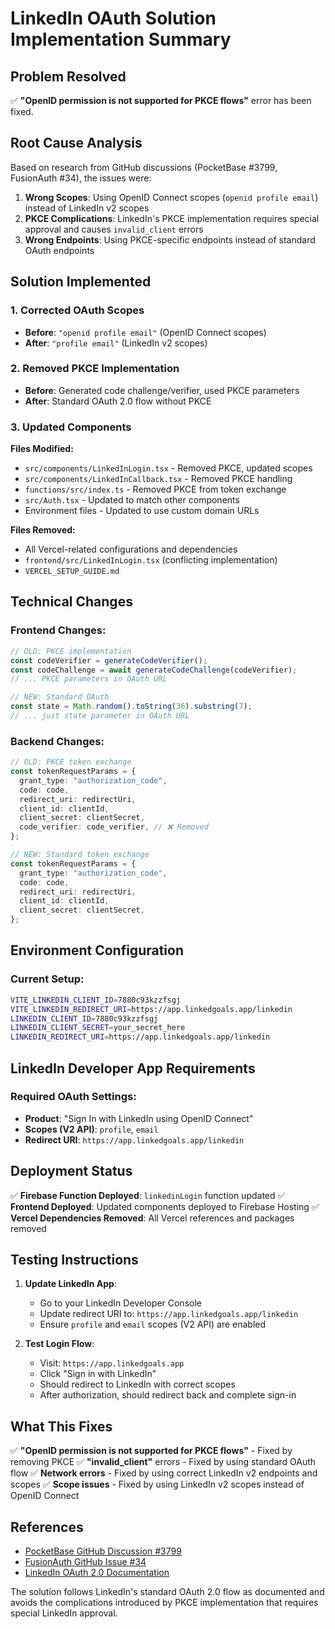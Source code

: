 # LinkedIn OAuth Solution Implementation Summary

## Problem Resolved

✅ **"OpenID permission is not supported for PKCE flows"** error has been fixed.

## Root Cause Analysis

Based on research from GitHub discussions (PocketBase #3799, FusionAuth #34), the issues were:

1. **Wrong Scopes**: Using OpenID Connect scopes (`openid profile email`) instead of LinkedIn v2 scopes
2. **PKCE Complications**: LinkedIn's PKCE implementation requires special approval and causes `invalid_client` errors
3. **Wrong Endpoints**: Using PKCE-specific endpoints instead of standard OAuth endpoints

## Solution Implemented

### 1. Corrected OAuth Scopes

- **Before**: `"openid profile email"` (OpenID Connect scopes)
- **After**: `"profile email"` (LinkedIn v2 scopes)

### 2. Removed PKCE Implementation

- **Before**: Generated code challenge/verifier, used PKCE parameters
- **After**: Standard OAuth 2.0 flow without PKCE

### 3. Updated Components

**Files Modified:**

- `src/components/LinkedInLogin.tsx` - Removed PKCE, updated scopes
- `src/components/LinkedInCallback.tsx` - Removed PKCE handling
- `functions/src/index.ts` - Removed PKCE from token exchange
- `src/Auth.tsx` - Updated to match other components
- Environment files - Updated to use custom domain URLs

**Files Removed:**

- All Vercel-related configurations and dependencies
- `frontend/src/LinkedInLogin.tsx` (conflicting implementation)
- `VERCEL_SETUP_GUIDE.md`

## Technical Changes

### Frontend Changes:

```typescript
// OLD: PKCE implementation
const codeVerifier = generateCodeVerifier();
const codeChallenge = await generateCodeChallenge(codeVerifier);
// ... PKCE parameters in OAuth URL

// NEW: Standard OAuth
const state = Math.random().toString(36).substring(7);
// ... just state parameter in OAuth URL
```

### Backend Changes:

```typescript
// OLD: PKCE token exchange
const tokenRequestParams = {
  grant_type: "authorization_code",
  code: code,
  redirect_uri: redirectUri,
  client_id: clientId,
  client_secret: clientSecret,
  code_verifier: code_verifier, // ❌ Removed
};

// NEW: Standard token exchange
const tokenRequestParams = {
  grant_type: "authorization_code",
  code: code,
  redirect_uri: redirectUri,
  client_id: clientId,
  client_secret: clientSecret,
};
```

## Environment Configuration

### Current Setup:

```bash
VITE_LINKEDIN_CLIENT_ID=7880c93kzzfsgj
VITE_LINKEDIN_REDIRECT_URI=https://app.linkedgoals.app/linkedin
LINKEDIN_CLIENT_ID=7880c93kzzfsgj
LINKEDIN_CLIENT_SECRET=your_secret_here
LINKEDIN_REDIRECT_URI=https://app.linkedgoals.app/linkedin
```

## LinkedIn Developer App Requirements

### Required OAuth Settings:

- **Product**: "Sign In with LinkedIn using OpenID Connect"
- **Scopes (V2 API)**: `profile`, `email`
- **Redirect URI**: `https://app.linkedgoals.app/linkedin`

## Deployment Status

✅ **Firebase Function Deployed**: `linkedinLogin` function updated
✅ **Frontend Deployed**: Updated components deployed to Firebase Hosting
✅ **Vercel Dependencies Removed**: All Vercel references and packages removed

## Testing Instructions

1. **Update LinkedIn App**:

   - Go to your LinkedIn Developer Console
   - Update redirect URI to: `https://app.linkedgoals.app/linkedin`
   - Ensure `profile` and `email` scopes (V2 API) are enabled

2. **Test Login Flow**:
   - Visit: `https://app.linkedgoals.app`
   - Click "Sign in with LinkedIn"
   - Should redirect to LinkedIn with correct scopes
   - After authorization, should redirect back and complete sign-in

## What This Fixes

✅ **"OpenID permission is not supported for PKCE flows"** - Fixed by removing PKCE
✅ **"invalid_client"** errors - Fixed by using standard OAuth flow
✅ **Network errors** - Fixed by using correct LinkedIn v2 endpoints and scopes
✅ **Scope issues** - Fixed by using LinkedIn v2 scopes instead of OpenID Connect

## References

- [PocketBase GitHub Discussion #3799](https://github.com/pocketbase/pocketbase/discussions/3799)
- [FusionAuth GitHub Issue #34](https://github.com/FusionAuth/fusionauth-issues/issues/34)
- [LinkedIn OAuth 2.0 Documentation](https://docs.microsoft.com/en-us/linkedin/shared/authentication/authorization-code-flow)

The solution follows LinkedIn's standard OAuth 2.0 flow as documented and avoids the complications introduced by PKCE implementation that requires special LinkedIn approval.
